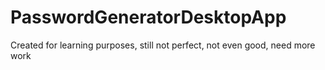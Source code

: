 # PasswordGeneratorDesktopApp

Created for learning purposes, still not perfect, not even good, need more work
